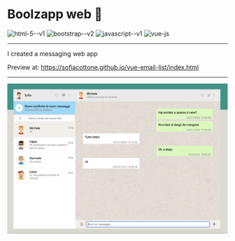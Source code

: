 # Boolzapp web 💬

<img width="30" height="30" src="https://img.icons8.com/color/30/html-5--v1.png" alt="html-5--v1"/> <img width="30" height="30" src="https://img.icons8.com/color/30/bootstrap--v2.png" alt="bootstrap--v2"/> <img width="30" height="30" src="https://img.icons8.com/color/30/javascript--v1.png" alt="javascript--v1"/> <img width="30" height="30" src="https://img.icons8.com/color/48/vue-js.png" alt="vue-js"/>

---

I created a messaging web app

Preview at: https://sofiacottone.github.io/vue-email-list/index.html

---

![!\[alt text\](<Screenshot 2024-04-09 alle 18.07.00.png>)](preview.png)
